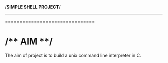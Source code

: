 /**SIMPLE SHELL PROJECT**/
**************************
===============================

/** AIM **/
===========

The aim of project is to build a unix command line interpreter
in C.

